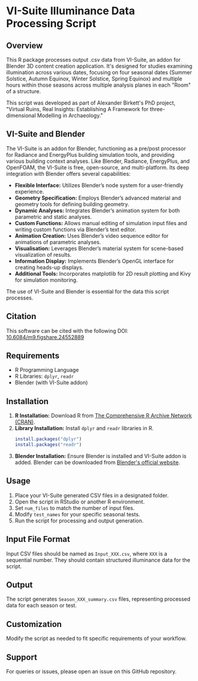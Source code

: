 # VI-Suite Illuminance Data Processing Script

## Overview
This R package processes output .csv data from VI-Suite, an addon for Blender 3D content creation application. It's designed for studies examining illumination across various dates, focusing on four seasonal dates (Summer Solstice, Autumn Equinox, Winter Solstice, Spring Equinox) and multiple hours within those seasons across multiple analysis planes in each "Room" of a structure.

This script was developed as part of Alexander Birkett's PhD project, "Virtual Ruins, Real Insights: Establishing A Framework for three-dimensional Modelling in Archaeology."

## VI-Suite and Blender
The VI-Suite is an addon for Blender, functioning as a pre/post processor for Radiance and EnergyPlus building simulation tools, and providing various building context analyses. Like Blender, Radiance, EnergyPlus, and OpenFOAM, the VI-Suite is free, open-source, and multi-platform. Its deep integration with Blender offers several capabilities:

- **Flexible Interface:** Utilizes Blender’s node system for a user-friendly experience.
- **Geometry Specification:** Employs Blender’s advanced material and geometry tools for defining building geometry.
- **Dynamic Analyses:** Integrates Blender’s animation system for both parametric and static analyses.
- **Custom Functions:** Allows manual editing of simulation input files and writing custom functions via Blender’s text editor.
- **Animation Creation:** Uses Blender’s video sequence editor for animations of parametric analyses.
- **Visualisation:** Leverages Blender’s material system for scene-based visualization of results.
- **Information Display:** Implements Blender’s OpenGL interface for creating heads-up displays.
- **Additional Tools:** Incorporates matplotlib for 2D result plotting and Kivy for simulation monitoring.

The use of VI-Suite and Blender is essential for the data this script processes.

## Citation
This software can be cited with the following DOI: [10.6084/m9.figshare.24552889](https://figshare.com/articles/software/VI-Suite_Output_Data_Editor/24552889)

## Requirements
- R Programming Language
- R Libraries: `dplyr`, `readr`
- Blender (with VI-Suite addon)

## Installation
1. **R Installation:** Download R from [The Comprehensive R Archive Network (CRAN)](https://cran.r-project.org/).
2. **Library Installation:** Install `dplyr` and `readr` libraries in R.
   ```R
   install.packages("dplyr")
   install.packages("readr")

3. **Blender Installation:** Ensure Blender is installed and VI-Suite addon is added. Blender can be downloaded from [Blender's official website](https://www.blender.org/).

## Usage
1. Place your VI-Suite generated CSV files in a designated folder.
2. Open the script in RStudio or another R environment.
3. Set `num_files` to match the number of input files.
4. Modify `test_names` for your specific seasonal tests.
5. Run the script for processing and output generation.

## Input File Format
Input CSV files should be named as `Input_XXX.csv`, where `XXX` is a sequential number. They should contain structured illuminance data for the script.

## Output
The script generates `Season_XXX_summary.csv` files, representing processed data for each season or test.

## Customization
Modify the script as needed to fit specific requirements of your workflow.

## Support
For queries or issues, please open an issue on this GitHub repository.
